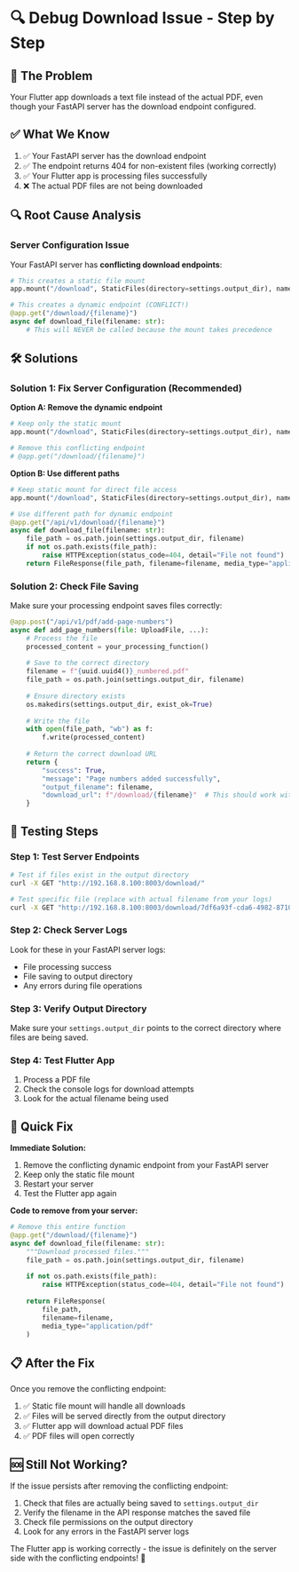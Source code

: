 # 🔍 Debug Download Issue - Step by Step

## 🎯 **The Problem**
Your Flutter app downloads a text file instead of the actual PDF, even though your FastAPI server has the download endpoint configured.

## ✅ **What We Know**
1. ✅ Your FastAPI server has the download endpoint
2. ✅ The endpoint returns 404 for non-existent files (working correctly)
3. ✅ Your Flutter app is processing files successfully
4. ❌ The actual PDF files are not being downloaded

## 🔍 **Root Cause Analysis**

### **Server Configuration Issue**
Your FastAPI server has **conflicting download endpoints**:

```python
# This creates a static file mount
app.mount("/download", StaticFiles(directory=settings.output_dir), name="downloads")

# This creates a dynamic endpoint (CONFLICT!)
@app.get("/download/{filename}")
async def download_file(filename: str):
    # This will NEVER be called because the mount takes precedence
```

## 🛠️ **Solutions**

### **Solution 1: Fix Server Configuration (Recommended)**

**Option A: Remove the dynamic endpoint**
```python
# Keep only the static mount
app.mount("/download", StaticFiles(directory=settings.output_dir), name="downloads")

# Remove this conflicting endpoint
# @app.get("/download/{filename}")
```

**Option B: Use different paths**
```python
# Keep static mount for direct file access
app.mount("/download", StaticFiles(directory=settings.output_dir), name="downloads")

# Use different path for dynamic endpoint
@app.get("/api/v1/download/{filename}")
async def download_file(filename: str):
    file_path = os.path.join(settings.output_dir, filename)
    if not os.path.exists(file_path):
        raise HTTPException(status_code=404, detail="File not found")
    return FileResponse(file_path, filename=filename, media_type="application/pdf")
```

### **Solution 2: Check File Saving**

Make sure your processing endpoint saves files correctly:

```python
@app.post("/api/v1/pdf/add-page-numbers")
async def add_page_numbers(file: UploadFile, ...):
    # Process the file
    processed_content = your_processing_function()
    
    # Save to the correct directory
    filename = f"{uuid.uuid4()}_numbered.pdf"
    file_path = os.path.join(settings.output_dir, filename)
    
    # Ensure directory exists
    os.makedirs(settings.output_dir, exist_ok=True)
    
    # Write the file
    with open(file_path, "wb") as f:
        f.write(processed_content)
    
    # Return the correct download URL
    return {
        "success": True,
        "message": "Page numbers added successfully",
        "output_filename": filename,
        "download_url": f"/download/{filename}"  # This should work with static mount
    }
```

## 🧪 **Testing Steps**

### **Step 1: Test Server Endpoints**
```bash
# Test if files exist in the output directory
curl -X GET "http://192.168.8.100:8003/download/"

# Test specific file (replace with actual filename from your logs)
curl -X GET "http://192.168.8.100:8003/download/7df6a93f-cda6-4982-8710-d9ab6d5d3140_numbered.pdf"
```

### **Step 2: Check Server Logs**
Look for these in your FastAPI server logs:
- File processing success
- File saving to output directory
- Any errors during file operations

### **Step 3: Verify Output Directory**
Make sure your `settings.output_dir` points to the correct directory where files are being saved.

### **Step 4: Test Flutter App**
1. Process a PDF file
2. Check the console logs for download attempts
3. Look for the actual filename being used

## 🚀 **Quick Fix**

**Immediate Solution:**
1. Remove the conflicting dynamic endpoint from your FastAPI server
2. Keep only the static file mount
3. Restart your server
4. Test the Flutter app again

**Code to remove from your server:**
```python
# Remove this entire function
@app.get("/download/{filename}")
async def download_file(filename: str):
    """Download processed files."""
    file_path = os.path.join(settings.output_dir, filename)
    
    if not os.path.exists(file_path):
        raise HTTPException(status_code=404, detail="File not found")
    
    return FileResponse(
        file_path,
        filename=filename,
        media_type="application/pdf"
    )
```

## 📋 **After the Fix**

Once you remove the conflicting endpoint:
1. ✅ Static file mount will handle all downloads
2. ✅ Files will be served directly from the output directory
3. ✅ Flutter app will download actual PDF files
4. ✅ PDF files will open correctly

## 🆘 **Still Not Working?**

If the issue persists after removing the conflicting endpoint:
1. Check that files are actually being saved to `settings.output_dir`
2. Verify the filename in the API response matches the saved file
3. Check file permissions on the output directory
4. Look for any errors in the FastAPI server logs

The Flutter app is working correctly - the issue is definitely on the server side with the conflicting endpoints! 🎯
